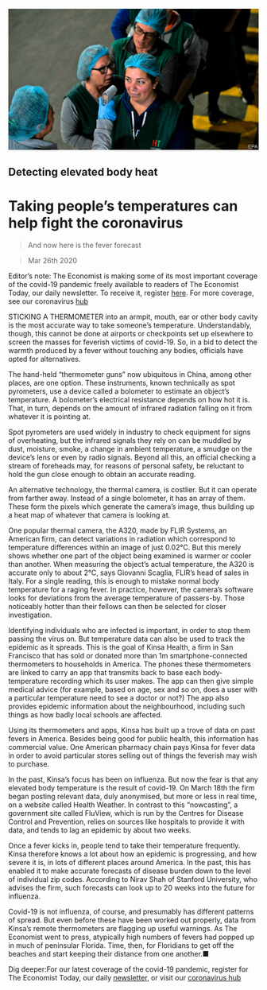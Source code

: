 ![](./images/20200328_STP002_1.jpg)

## Detecting elevated body heat

# Taking people’s temperatures can help fight the coronavirus

> And now here is the fever forecast

> Mar 26th 2020

Editor’s note: The Economist is making some of its most important coverage of the covid-19 pandemic freely available to readers of The Economist Today, our daily newsletter. To receive it, register [here](https://www.economist.com//newslettersignup). For more coverage, see our coronavirus [hub](https://www.economist.com//coronavirus)

STICKING A THERMOMETER into an armpit, mouth, ear or other body cavity is the most accurate way to take someone’s temperature. Understandably, though, this cannot be done at airports or checkpoints set up elsewhere to screen the masses for feverish victims of covid-19. So, in a bid to detect the warmth produced by a fever without touching any bodies, officials have opted for alternatives.

The hand-held “thermometer guns” now ubiquitous in China, among other places, are one option. These instruments, known technically as spot pyrometers, use a device called a bolometer to estimate an object’s temperature. A bolometer’s electrical resistance depends on how hot it is. That, in turn, depends on the amount of infrared radiation falling on it from whatever it is pointing at.

Spot pyrometers are used widely in industry to check equipment for signs of overheating, but the infrared signals they rely on can be muddled by dust, moisture, smoke, a change in ambient temperature, a smudge on the device’s lens or even by radio signals. Beyond all this, an official checking a stream of foreheads may, for reasons of personal safety, be reluctant to hold the gun close enough to obtain an accurate reading.

An alternative technology, the thermal camera, is costlier. But it can operate from farther away. Instead of a single bolometer, it has an array of them. These form the pixels which generate the camera’s image, thus building up a heat map of whatever that camera is looking at.

One popular thermal camera, the A320, made by FLIR Systems, an American firm, can detect variations in radiation which correspond to temperature differences within an image of just 0.02°C. But this merely shows whether one part of the object being examined is warmer or cooler than another. When measuring the object’s actual temperature, the A320 is accurate only to about 2°C, says Giovanni Scaglia, FLIR’s head of sales in Italy. For a single reading, this is enough to mistake normal body temperature for a raging fever. In practice, however, the camera’s software looks for deviations from the average temperature of passers-by. Those noticeably hotter than their fellows can then be selected for closer investigation.

Identifying individuals who are infected is important, in order to stop them passing the virus on. But temperature data can also be used to track the epidemic as it spreads. This is the goal of Kinsa Health, a firm in San Francisco that has sold or donated more than 1m smartphone-connected thermometers to households in America. The phones these thermometers are linked to carry an app that transmits back to base each body-temperature recording which its user makes. The app can then give simple medical advice (for example, based on age, sex and so on, does a user with a particular temperature need to see a doctor or not?) The app also provides epidemic information about the neighbourhood, including such things as how badly local schools are affected.

Using its thermometers and apps, Kinsa has built up a trove of data on past fevers in America. Besides being good for public health, this information has commercial value. One American pharmacy chain pays Kinsa for fever data in order to avoid particular stores selling out of things the feverish may wish to purchase.

In the past, Kinsa’s focus has been on influenza. But now the fear is that any elevated body temperature is the result of covid-19. On March 18th the firm began posting relevant data, duly anonymised, but more or less in real time, on a website called Health Weather. In contrast to this “nowcasting”, a government site called FluView, which is run by the Centres for Disease Control and Prevention, relies on sources like hospitals to provide it with data, and tends to lag an epidemic by about two weeks.

Once a fever kicks in, people tend to take their temperature frequently. Kinsa therefore knows a lot about how an epidemic is progressing, and how severe it is, in lots of different places around America. In the past, this has enabled it to make accurate forecasts of disease burden down to the level of individual zip codes. According to Nirav Shah of Stanford University, who advises the firm, such forecasts can look up to 20 weeks into the future for influenza.

Covid-19 is not influenza, of course, and presumably has different patterns of spread. But even before these have been worked out properly, data from Kinsa’s remote thermometers are flagging up useful warnings. As The Economist went to press, atypically high numbers of fevers had popped up in much of peninsular Florida. Time, then, for Floridians to get off the beaches and start keeping their distance from one another.■

Dig deeper:For our latest coverage of the covid-19 pandemic, register for The Economist Today, our daily [newsletter](https://www.economist.com//newslettersignup), or visit our [coronavirus hub](https://www.economist.com//coronavirus)